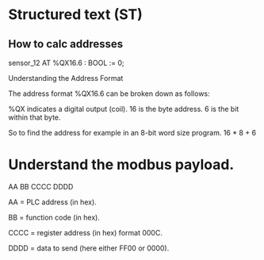 # Structured text (ST)

## How to calc addresses
sensor_12 AT %QX16.6 : BOOL := 0;

Understanding the Address Format

The address format %QX16.6 can be broken down as follows:

%QX indicates a digital output (coil).
16 is the byte address.
6 is the bit within that byte.

So to find the address for example in an 8-bit word size program.
16 * 8 + 6



# Understand the modbus payload.

AA BB CCCC DDDD

AA = PLC address (in hex).

BB = function code (in hex).

CCCC = register address (in hex) format 000C.

DDDD = data to send (here either FF00 or 0000).
